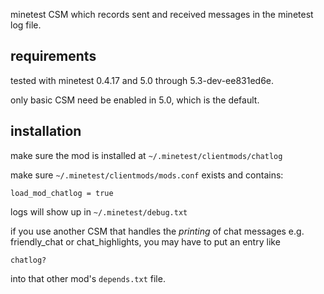 minetest CSM which records sent and received messages in the minetest log file.

requirements
------------

tested with minetest 0.4.17 and 5.0 through 5.3-dev-ee831ed6e.

only basic CSM need be enabled in 5.0, which is the default.

installation
------------

make sure the mod is installed at `~/.minetest/clientmods/chatlog`

make sure `~/.minetest/clientmods/mods.conf` exists and contains:

```
load_mod_chatlog = true
```

logs will show up in `~/.minetest/debug.txt`

if you use another CSM that handles the *printing* of chat messages e.g. friendly_chat or chat_highlights,
you may have to put an entry like

```
chatlog?
```

into that other mod's `depends.txt` file.
